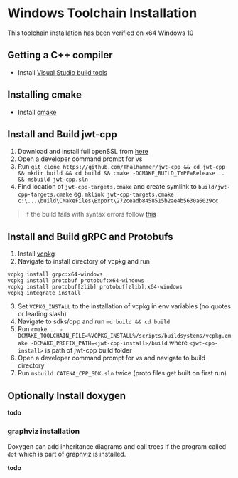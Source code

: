 # Windows Toolchain Installation

This toolchain installation has been verified on x64 Windows 10

## Getting a C++ compiler

* Install [Visual Studio build tools](https://visualstudio.microsoft.com/downloads/)

## Installing cmake

* Install [cmake](https://cmake.org/download/)

## Install and Build jwt-cpp

1. Download and install full openSSL from [here](https://slproweb.com/products/Win32OpenSSL.html)
1. Open a developer command prompt for vs
2. Run `git clone https://github.com/Thalhammer/jwt-cpp && cd jwt-cpp && mkdir build && cd build && cmake -DCMAKE_BUILD_TYPE=Release ..  && msbuild jwt-cpp.sln`
3. Find location of `jwt-cpp-targets.cmake` and create symlink to `build/jwt-cpp-targets.cmake` eg. `mklink jwt-cpp-targets.cmake c:\...\build\CMakeFiles\Export\272ceadb8458515b2ae4b5630a6029cc`

> If the build fails with syntax errors follow [this](https://github.com/Thalhammer/jwt-cpp/blob/master/docs/faqs.md#building-on-windows-fails-with-syntax-errors)

## Install and Build gRPC and Protobufs

1. Install [vcpkg](https://vcpkg.io/en/getting-started)
2. Navigate to install directory of vcpkg and run
```
vcpkg install grpc:x64-windows
vcpkg install protobuf protobuf:x64-windows
vcpkg install protobuf[zlib] protobuf[zlib]:x64-windows
vcpkg integrate install
```
3. Set `VCPKG_INSTALL` to the installation of vcpkg in env variables (no quotes or leading slash)
4. Navigate to sdks/cpp and run `md build && cd build`
5. Run `cmake .. -DCMAKE_TOOLCHAIN_FILE=%VCPKG_INSTALL%/scripts/buildsystems/vcpkg.cmake -DCMAKE_PREFIX_PATH=<jwt-cpp-install>/build` where `<jwt-cpp-install>` is path of jwt-cpp build folder
6. Open a developer command prompt for vs and navigate to build directory
7. Run `msbuild CATENA_CPP_SDK.sln` twice (proto files get built on first run)

## Optionally Install doxygen

**todo**

### graphviz installation

Doxygen can add inheritance diagrams and call trees if the program called `dot`
which is part of graphviz is installed.

**todo**
